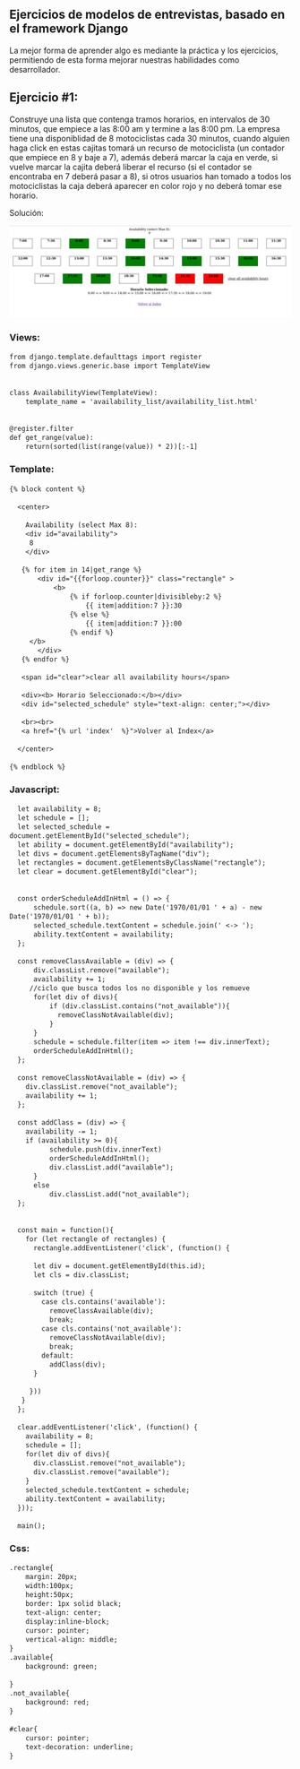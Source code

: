 ## Ejercicios de modelos de entrevistas, basado en el framework Django 
La mejor forma de aprender algo es mediante la práctica y los ejercicios, permitiendo de esta forma mejorar nuestras habilidades como desarrollador.

## Ejercicio #1:
Construye una lista que contenga tramos horarios, en intervalos de 30 minutos, que empiece a las 8:00 am y termine a las 8:00 pm. La empresa tiene una disponiblidad de 8 motociclistas cada 30 minutos, cuando alguien haga click en estas cajitas tomará un recurso de motociclista (un contador que empiece en 8 y baje a 7), además deberá marcar la caja en verde, si vuelve marcar la cajita deberá liberar el recurso (si el contador se encontraba en 7 deberá pasar a 8), si otros usuarios han tomado a todos los motociclistas la caja deberá aparecer en color rojo y no deberá tomar ese horario.

Solución:


<a href="#" style="pointer-events: none;"><img src="/img/availability_list.jpg"/></a>

### Views:

    from django.template.defaulttags import register
    from django.views.generic.base import TemplateView


    class AvailabilityView(TemplateView):
        template_name = 'availability_list/availability_list.html'


    @register.filter
    def get_range(value):
        return(sorted(list(range(value)) * 2))[:-1]


### Template:

    {% block content %}

      <center>

        Availability (select Max 8):
        <div id="availability">
         8
        </div>

       {% for item in 14|get_range %}
           <div id="{{forloop.counter}}" class="rectangle" >
               <b>
                   {% if forloop.counter|divisibleby:2 %}
                       {{ item|addition:7 }}:30
                   {% else %}
                       {{ item|addition:7 }}:00
                   {% endif %}
         </b>
           </div>
       {% endfor %}

       <span id="clear">clear all availability hours</span>

       <div><b> Horario Seleccionado:</b></div>
       <div id="selected_schedule" style="text-align: center;"></div>  

       <br><br>
       <a href="{% url 'index'  %}">Volver al Index</a>

      </center>

    {% endblock %} 

### Javascript:

      let availability = 8;
      let schedule = [];
      let selected_schedule = document.getElementById("selected_schedule");
      let ability = document.getElementById("availability");
      let divs = document.getElementsByTagName("div");
      let rectangles = document.getElementsByClassName("rectangle");
      let clear = document.getElementById("clear");


      const orderScheduleAddInHtml = () => {
          schedule.sort((a, b) => new Date('1970/01/01 ' + a) - new Date('1970/01/01 ' + b));
          selected_schedule.textContent = schedule.join(' <-> ');
          ability.textContent = availability;
      };

      const removeClassAvailable = (div) => {
          div.classList.remove("available");
          availability += 1;
         //ciclo que busca todos los no disponible y los remueve
          for(let div of divs){
              if (div.classList.contains("not_available")){
                removeClassNotAvailable(div); 
              }
          }
          schedule = schedule.filter(item => item !== div.innerText);
          orderScheduleAddInHtml();
      };

      const removeClassNotAvailable = (div) => {
        div.classList.remove("not_available");
        availability += 1;  
      };

      const addClass = (div) => {
        availability -= 1;
        if (availability >= 0){
              schedule.push(div.innerText)
              orderScheduleAddInHtml();
              div.classList.add("available");
          }
          else
              div.classList.add("not_available");
      };


      const main = function(){
        for (let rectangle of rectangles) {
          rectangle.addEventListener('click', (function() {

          let div = document.getElementById(this.id);
          let cls = div.classList;  

          switch (true) {
            case cls.contains('available'):
              removeClassAvailable(div);
              break;
            case cls.contains('not_available'):
              removeClassNotAvailable(div);
              break;
            default:
              addClass(div);
          }

         }))
       }
      };

      clear.addEventListener('click', (function() {
        availability = 8;
        schedule = [];
        for(let div of divs){
          div.classList.remove("not_available");
          div.classList.remove("available");
        }
        selected_schedule.textContent = schedule;
        ability.textContent = availability;
      }));

      main();
      
### Css:

    .rectangle{
        margin: 20px; 
        width:100px;
        height:50px;
        border: 1px solid black;
        text-align: center;
        display:inline-block;
        cursor: pointer;
        vertical-align: middle;
    }
    .available{
        background: green;

    }
    .not_available{ 
        background: red;
    }

    #clear{
        cursor: pointer;
        text-decoration: underline;
    }
